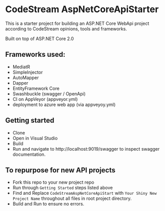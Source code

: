 # CodeStream AspNetCoreApiStarter
This is a starter project for building an ASP.NET Core WebApi project according to CodeStream opinions, tools and frameworks.

Built on top of ASP.NET Core 2.0

## Frameworks used:

* MediatR
* SimpleInjector
* AutoMapper
* Dapper
* EntityFramework Core
* Swashbuckle (swagger / OpenApi)
* CI on AppVeyor (appveyor.yml)
* deployment to azure web app (via appveyoy.yml)

## Getting started

* Clone
* Open in Visual Studio
* Build
* Run and navigate to http://localhost:9019/swagger to inspect swagger documentation.

## To repurpose for new API projects

* Fork this repo to your new project repo
* Run through `Getting Started` steps listed above
* Find and Replace `CodeStreamAspNetCoreApiStart` with `Your Shiny New Project Name` throughout all files in root project directory.
* Build and Run to ensure no errors.